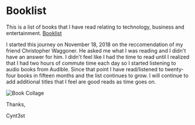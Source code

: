 # Booklist
This is a list of books that I have read relating to technology, business and entertainment. [Booklist](https://github.com/CYNT3ST/Booklist/blob/master/Booklist.xlsx "Booklist")

I started this journey on November 18, 2018 on the reccomendation of my friend Christopher Waggoner.  He asked me what I was reading and I didn't have an answer for him.  I didn't feel like I had the time to read until I realized that I had two hours of commute time each day so I started listening to audio books from Audible.  Since that point I have read/listened to twenty-four books in fifteen months and the list continues to grow.  I will continue to add additional titles that I feel are good reads as time goes on.

![Book Collage](https://github.com/CYNT3ST/Booklist/blob/master/images/Book%20Collage.png)

Thanks,

Cynt3st


